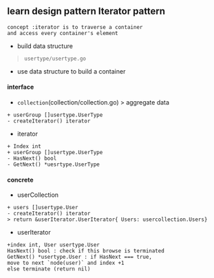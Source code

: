## learn design pattern Iterator pattern
```
concept :iterator is to traverse a container 
and access every container's element
```
- build data structure
> `usertype/usertype.go`
- use data structure to build a container
#### interface
- `collection`(collection/collection.go) > aggregate data 
```
+ userGroup []usertype.UserType
- createIterator() iterator
```

- iterator
```
+ Index int
+ userGroup []usertype.UserType
- HasNext() bool
- GetNext() *uesrtype.UserType
```

#### concrete 

- userCollection
```
+ users []usertype.User
- createIterator() iterator
> return &userIterator.UserIterator{ Users: usercollection.Users}
```

- userIterator  
```
+index int, User usertype.User
HasNext() bool : check if this browse is terminated
GetNext() *usertype.User : if HasNext === true,
move to next `node(user)` and index +1
else terminate (return nil)
```
